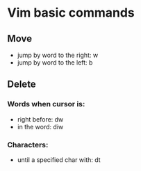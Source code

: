 # Vim basic commands

## Move
- jump by word to the right: w
- jump by word to the left: b

## Delete
### Words when cursor is:
- right before: dw
- in the word: diw
### Characters:
- until a specified char with: dt<char>
